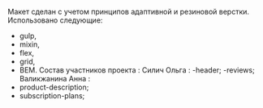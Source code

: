 Макет сделан с учетом принципов адаптивной и резиновой верстки.
Использовано следующие:
- gulp,
- mixin,
- flex,
- grid,
- BEM.
Состав участников проекта :
Силич Ольга :
-header;
-reviews;
Валикжанина Анна :
- product-description;
- subscription-plans;




